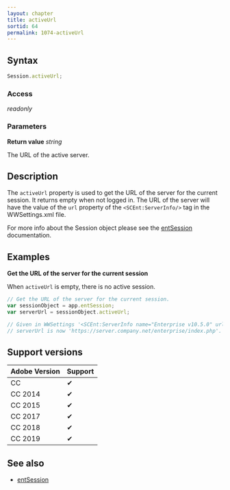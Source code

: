 ```yaml
---
layout: chapter
title: activeUrl
sortid: 64
permalink: 1074-activeUrl
---
```

## Syntax

```javascript
Session.activeUrl;
```

### Access

*readonly*

### Parameters

**Return value** *string*

The URL of the active server.

## Description

The `activeUrl` property is used to get the URL of the server for the current session. It returns empty when not logged in.
The URL of the server will have the value of the `url` property of the `<SCEnt:ServerInfo/>` tag in the WWSettings.xml file.

For more info about the Session object please see the [entSession](../../Application/Properties/entSession.md) documentation.

## Examples

**Get the URL of the server for the current session**

When `activeUrl` is empty, there is no active session.

```javascript
// Get the URL of the server for the current session.
var sessionObject = app.entSession;
var serverUrl = sessionObject.activeUrl;

// Given in WWSettings '<SCEnt:ServerInfo name="Enterprise v10.5.0" url="https://server.company.net/enterprise/index.php"/>'
// serverUrl is now 'https://server.company.net/enterprise/index.php'.
```

## Support versions

| Adobe Version | Support |
|---------------|---------|
| CC            | ✔       |
| CC 2014       | ✔       |
| CC 2015       | ✔       |
| CC 2017       | ✔       |
| CC 2018       | ✔       |
| CC 2019       | ✔       |

## See also

* [entSession](../../Application/Properties/entSession.md)